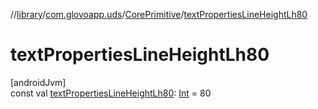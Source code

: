 //[library](../../../index.md)/[com.glovoapp.uds](../index.md)/[CorePrimitive](index.md)/[textPropertiesLineHeightLh80](text-properties-line-height-lh80.md)

# textPropertiesLineHeightLh80

[androidJvm]\
const val [textPropertiesLineHeightLh80](text-properties-line-height-lh80.md): [Int](https://kotlinlang.org/api/latest/jvm/stdlib/kotlin/-int/index.html) = 80
